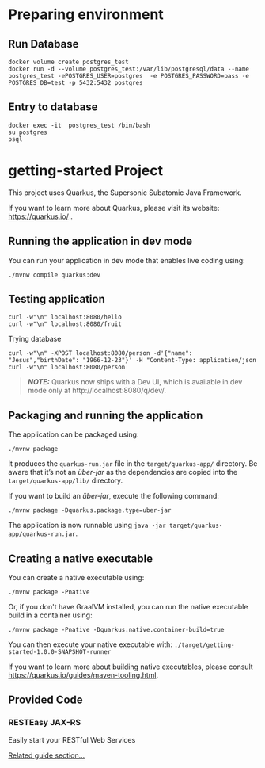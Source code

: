 # Preparing environment

## Run Database 
```shell script
docker volume create postgres_test
docker run -d --volume postgres_test:/var/lib/postgresql/data --name postgres_test -ePOSTGRES_USER=postgres  -e POSTGRES_PASSWORD=pass -e POSTGRES_DB=test -p 5432:5432 postgres
```
## Entry to database
```shell script
docker exec -it  postgres_test /bin/bash
su postgres
psql 
```
# getting-started Project

This project uses Quarkus, the Supersonic Subatomic Java Framework.

If you want to learn more about Quarkus, please visit its website: https://quarkus.io/ .

## Running the application in dev mode

You can run your application in dev mode that enables live coding using:
```shell script
./mvnw compile quarkus:dev
```
## Testing application
```
curl -w"\n" localhost:8080/hello 
curl -w"\n" localhost:8080/fruit
```

Trying database
```
curl -w"\n" -XPOST localhost:8080/person -d'{"name": "Jesus","birthDate": "1966-12-23"}' -H "Content-Type: application/json
curl -w"\n" localhost:8080/person
```

> **_NOTE:_**  Quarkus now ships with a Dev UI, which is available in dev mode only at http://localhost:8080/q/dev/.

## Packaging and running the application

The application can be packaged using:
```shell script
./mvnw package
```
It produces the `quarkus-run.jar` file in the `target/quarkus-app/` directory.
Be aware that it’s not an _über-jar_ as the dependencies are copied into the `target/quarkus-app/lib/` directory.

If you want to build an _über-jar_, execute the following command:
```shell script
./mvnw package -Dquarkus.package.type=uber-jar
```

The application is now runnable using `java -jar target/quarkus-app/quarkus-run.jar`.


## Creating a native executable

You can create a native executable using: 
```shell script
./mvnw package -Pnative
```

Or, if you don't have GraalVM installed, you can run the native executable build in a container using: 
```shell script
./mvnw package -Pnative -Dquarkus.native.container-build=true
```

You can then execute your native executable with: `./target/getting-started-1.0.0-SNAPSHOT-runner`

If you want to learn more about building native executables, please consult https://quarkus.io/guides/maven-tooling.html.

## Provided Code

### RESTEasy JAX-RS

Easily start your RESTful Web Services

[Related guide section...](https://quarkus.io/guides/getting-started#the-jax-rs-resources)
